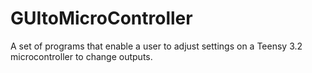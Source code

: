 # GUItoMicroController
A set of programs that enable a user to adjust settings on a Teensy 3.2 microcontroller to change outputs. 
